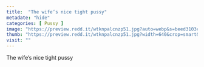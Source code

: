 ```yaml
---
title:  "The wife’s nice tight pussy"
metadate: "hide"
categories: [ Pussy ]
image: "https://preview.redd.it/wtknpalcnzp51.jpg?auto=webp&s=beed3103c9be67236c1d5e562bac88b6531e47a5"
thumb: "https://preview.redd.it/wtknpalcnzp51.jpg?width=640&crop=smart&auto=webp&s=38a9c93afc64c4db249a60c33daa4e06b81609e2"
visit: ""
---
```

The wife’s nice tight pussy
